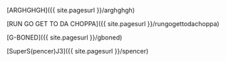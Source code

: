 [ARGHGHGH]({{ site.pagesurl }}/arghghgh)

[RUN GO GET TO DA CHOPPA]({{ site.pagesurl }}/rungogettodachoppa)

[G-BONED]({{ site.pagesurl }}/gboned)

[SuperS(pencer)J3]({{ site.pagesurl }}/spencer)
